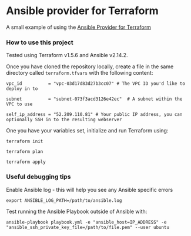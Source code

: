 # Ansible provider for Terraform

A small example of using the [Ansible Provider for Terraform](https://registry.terraform.io/providers/ansible/ansible/latest/docs)

### How to use this project

Tested using Terraform v1.5.6 and Ansible v2.14.2.

Once you have cloned the repository locally, create a file in the same directory called `terraform.tfvars` with the following content:

```
vpc_id          = "vpc-03d17d83d27b3cc07" # The VPC ID you'd like to deploy in to

subnet          = "subnet-073f3acd3126e42ec"  # A subnet within the VPC to use

self_ip_address = "52.209.110.81" # Your public IP address, you can optionally SSH in to the resulting webserver
```

One you have your variables set, initialize and run Terraform using:

```
terraform init

terraform plan

terraform apply
```


### Useful debugging tips

Enable Ansible log - this will help you see any Ansible specific errors

```
export ANSIBLE_LOG_PATH=/path/to/ansible.log
```


Test running the Ansible Playbook outside of Ansible with:

```
ansible-playbook playbook.yml -e "ansible_host=IP_ADDRESS" -e "ansible_ssh_private_key_file=/path/to/file.pem" --user ubuntu
```
